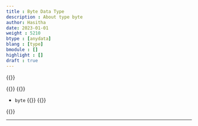 ```yaml
---
title : Byte Data Type
description : About type byte
author: Hasitha
date: 2023-01-01
weight : 5210
btype : [anydata]
blang : [type]
bmodule : []
highlight : []
draft : true
---
```

{{<md class="summary">}} 

{{</md>}}
{{<md class="syntax">}}
* `byte`
<small></small>
{{</md>}}
{{<md class="tldr">}}

{{</md>}}
<!--more-->
<hr>